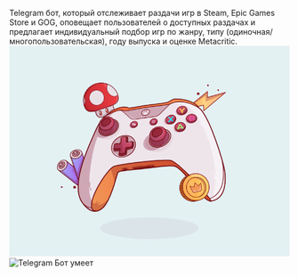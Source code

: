 
Telegram бот, который отслеживает раздачи игр в Steam, Epic Games Store и GOG, оповещает пользователей о доступных раздачах и предлагает индивидуальный подбор игр по жанру, типу (одиночная/многопользовательская), году выпуска и оценке Metacritic.
![alt text](https://github.com/SergeyTsybarev/MetaGameBotMKIS/blob/main/image/Icon.png?raw=true)
![Telegram](https://img.shields.io/badge/Telegram-2CA5E0?style=for-the-badge&logo=telegram&logoColor=white)  Бот умеет

